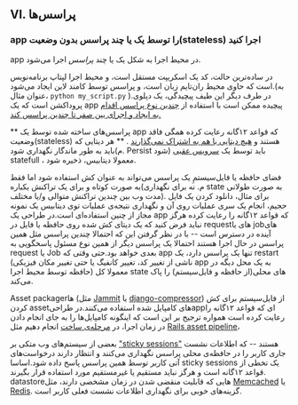 ## VI. پراسس‌ها
### app را توسط یک یا چند پراسس بدون وضعیت(stateless) اجرا کنید

app در محیط اجرا به شکل یک یا چند *پراسس* اجرا می‌شود.

در ساده‌ترین حالت، کد یک اسکریپت مستقل است، و محیط اجرا لپتاپ برنامه‌نویس است که حاوی محیط ران‌تایم زبان است، و پراسس توسط کامند لاین ایجاد می‌شود.(به عنوان مثال، `python my_script.py` ).در طرف دیگر این طیف پیچیدگی، یک دپلوی پروداکشن است که یک app پیچیده ممکن است با استفاده از [چندین نوع پراسس اقدام به ایجاد و اجرای بین صفر تا چندین پراسس کند.](./concurrency)

** پراسس‌های ساخته شده توسط یک app که قواعد ۱۲گانه رعایت کرده همگی فاقد وضعیت(stateless) هستند و [هیچ دیتایی با هم به اشتراک نمی‌گذارند](http://en.wikipedia.org/wiki/Shared_nothing_architecture) .  ** هر دیتایی که باید به طور ماندگار نگهداری شود(م. Persist شود) باید توسط یک  [سرویس عقبی](./backing-services) statefull ، معمولا دیتابیس، ذخیره شود.

فضای حافظه یا فایل‌سیستمِ یک پراسس می‌تواند به عنوان کش استفاده شود اما فقط به صورت کوتاه و برای یک تراکنش یکباره(م. نه برای نگهداری state به صورت طولانی مدت وب بین چندین تراکنش متوالی و/یا مختلف). برای مثال، دانلود کردن یک فایل حجیم، انجام یک سری عملیات روی آن و نگهداری نتیجه‌ی عملیات توی دیتابیس یک نمونه مجاز از چنین استفاده‌ای است.در طراحی یک app که قواعد ۱۲گانه را رعایت کرده هرگز نباید فرض کنید که یک دیتای کش شده روی حافظه یا فایل در requestهای یا jobهای آینده در دسترس است -- با در نظر گرفتن این که احتمالا چندین پراسس مثل همین پراسس در حال اجرا هستند احتمالا یک پراسس دیگر از همین نوع مسئول پاسخگویی به request یا Job بعدی خواهد بود.حتی وقتی که app تنها یک پراسس دارد، یک restart (ناشی از تغییر کد، تغییر کانفیگ یا حتی تغییر مکان فیزیکی app به یک محل دیگه در حافظه توسط محیط اجرا) معمولا کل state های محلی(از حافظه و فایل‌سیستم) را پاک می‌کند.

Asset packagerها (مثل  [Jammit](http://documentcloud.github.com/jammit/) یا [django-compressor](http://django-compressor.readthedocs.org/)) از فایل‌سیستم برای کش کردن assetهای کامپایل شده استفاده می‌کنند.در طراحیappای که قواعد ۱۲گانه را رعایت کرده است همواره ترجیح بر این است که اینگونه کامپایل‌ها را به جای انجام دادن در زمان اجرا، در [مرحله‌ی ساخت](./build-release-run) انجام دهیم مثل [Rails asset pipeline](http://guides.rubyonrails.org/asset_pipeline.html)،

بعضی از سیستم‌های وب متکی بر ["sticky sessions"](http://en.wikipedia.org/wiki/Load_balancing_%28computing%29#Persistence) هستند -- که اطلاعات نشست جاری کاربر را در حافظه‌ی محلی پراسس نگهداری می‌کنند و انتظار دارند درخواست‌های آتی کاربر توسط همین پراسس پاسخ داده شود.اساسا sticky sessions یک تخطی از قواعد ۱۲گانه است و هرگز نباید مستقیم یا غیرمستقیم مورد استفاده قرار بگیرند. datastoreهایی که قابلیت منقضی شدن در زمان مشخصی دارند، مثل  [Memcached](http://memcached.org/) یا [Redis](http://redis.io/). گزینه‌های خوبی برای نگهداری اطلاعات نشست فعلی کاربر است.
